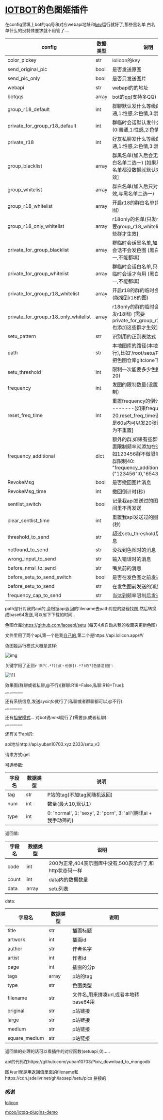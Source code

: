 # [IOTBOT](https://github.com/IOTQQ/IOTQQ)的色图姬插件

在config里填上bot的qq号和对应webapi地址和[key](https://api.lolicon.app/)运行就好了,那些黑名单 白名单什么的没特殊要求就不用管了....

| config                               | 数据类型 | 说明                                                         |
| ------------------------------------ | -------- | ------------------------------------------------------------ |
| color_pickey                         | str      | lolicon的key                                                 |
| send_original_pic                    | bool     | 是否发送原图                                                 |
| send_pic_only                        | bool     | 是否只发送图片                                               |
| webapi                               | str      | webapi的的地址                                               |
| botqqs                               | array    | bot的qq(支持多QQ)                                            |
| group_r18_default                    | int      | 群聊默认发什么等级的图(0:普通,1:性感,2:色情,3:混合)          |
| private_for_group_r18_default        | int      | 群临时会话默认发什么等级的图(0:普通,1:性感,2:色情,3:混合)    |
| private_r18                          | int      | 好友私聊发什么等级的图(0:普通,1:性感,2:色情,3:混合)          |
| group_blacklist                      | array    | 群黑名单(加入后会无视这些群,与白名单二选一)  [如果黑名单和白名单都没数据就默认对所有群生效] |
| group_whitelist                      | array    | 群白名单(加入后只对里面的群生效,与黑名单二选一)              |
| group_r18_whitelist                  | array    | 开启r18的群白名单(能搜到r18的图)                             |
| group_r18_only_whitelist             | array    | r18only的名单(只发r18图)  [需要group_r18_whitelist也添加这些群才生效] |
| private_for_group_blacklist          | array    | 群临时会话黑名单,加入的群 临时会话不会发色图   (黑白名单二选一,不能都填) |
| private_for_group_whitelist          | array    | 群临时会话白名单,只有加入的群 临时会话才有用  (黑白名单二选一,不能都填) |
| private_for_group_r18_whitelist      | array    | 开启r18的群的临时会话白名单(能搜到r18的图)                   |
| private_for_group_r18_only_whitelist | array    | r18only的群的临时会话名单(只发r18图)  [需要private_for_group_r18_whitelist也添加这些群才生效] |
| setu_pattern                         | str      | 识别用的正则表达式                                           |
| path                                 | str      | 本地图库的路径(本地没图空着就行),比如'/root/setu/PICS/',可以把色图仓库gitclone下来..... |
| setu_threshold                       | int      | 限制一次能要多少色图...(最大20)                              |
| frequency                            | int      | 发图的限制数量(设置0为不做限制)                              |
| reset_freq_time                      | int      | 重置frequency的倒计时(秒)----------(如果frequency设置20,reset_freq_time设置60,那就是60s内可以发20张图)   [设置0为不重置] |
| frequency_additional                 | dict     | 额外的群,如果有些群需要单独设置限制频率就添加在这个里面( 比如123456群不做限制,654321群限制40:   "frequency_additional": {"123456":0,"654321":40}, ) |
| RevokeMsg                            | bool     | 是否撤回图片消息                                             |
| RevokeMsg_time                       | int      | 撤回倒计时(秒)                                               |
| sentlist_switch                      | bool     | 记录我api发送过的图片,在一段时间里不再发送                   |
| clear_sentlist_time                  | int      | 重置我api发送过的图片的倒计时(秒)                            |
| threshold_to_send                    | str      | 超过setu_threshold后发送的消息                               |
| notfound_to_send                     | str      | 没找到色图时的消息                                           |
| wrong_input_to_send                  | str      | 输入错误时的消息                                             |
| before_nmsl_to_send                  | str      | 嘴臭前的消息                                                 |
| before_setu_to_send_switch           | bool     | 是否在发色图之前发送消息                                     |
| before_setu_to_send                  | str      | 在发色图前发送的消息                                         |
| frequency_cap_to_send                | str      | 当达到频率限制后发送的消息                                   |



path是针对我的api的,会根据api返回的filename去path对应的路径找图,然后转换成base64发送,可以省下下载的时间..

色图仓库:https://github.com/laosepi/setu (每天4点自动从我的收藏夹更新色图)

文件里用了两个api,第一个是我[自己的](http://api.yuban10703.xyz:2333/docs),第二个是https://api.lolicon.app/#/



色图姬运行模式大概是这样:

![img](https://cdn.jsdelivr.net/gh/yuban10703/BlogImgdata/img/20200509060759.png)

关键字用了正则`r'来?(.*?)[点丶份张](.*?)的?[色瑟涩]图'`:

![111](https://cdn.jsdelivr.net/gh/yuban10703/BlogImgdata/img/20200519215641.png)

效果图(群聊或者私聊,@不行)[群聊:R18=False,私聊:R18=True]:

<img src="https://cdn.jsdelivr.net/gh/yuban10703/BlogImgdata/img/20200509062130.jpg" alt="IMG_20200509_062059" style="zoom: 33%;" />

还有系统信息,发送*sysinfo*就行了(私聊或者群聊都可以,@不行):

<img src="https://cdn.jsdelivr.net/gh/yuban10703/BlogImgdata/img/20200509061522.jpg" alt="IMG_20200509_061421" style="zoom: 33%;" />

还有[祖安模式](http://shadiao.app/)... 对bot说*nmsl*就行了(需要@,或者私聊):

<img src="https://cdn.jsdelivr.net/gh/yuban10703/BlogImgdata/img/20200509061742.jpg" alt="IMG_20200509_061659" style="zoom:33%;" />

还有关于api的:

api地址http://api.yuban10703.xyz:2333/setu_v3

请求方式:get

可选参数:

| 字段名 | 数据类型 | 说明                                                         |
| ------ | -------- | ------------------------------------------------------------ |
| tag    | str      | P站的tag(不加tag就随机返回)                                  |
| num    | int      | 数量(最大10,默认1)                                           |
| type   | int      | 0: 'normal', 1: 'sexy', 2: 'porn', 3: 'all'(腾讯ai + 我手动筛的) |

返回值:

| 字段名 | 数据类型 | 说明                                                     |
| ------ | -------- | -------------------------------------------------------- |
| code   | int      | 200为正常,404表示图库中没有,500表示炸了,和http状态码一样 |
| count  | int      | data内的数据数量                                         |
| data   | array    | setu列表                                                 |

data:

| 字段名        | 数据类型 | 说明                                  |
| ------------- | -------- | ------------------------------------- |
| title         | str      | 插画标题                              |
| artwork       | int      | 插画id                                |
| author        | str      | 作者名字                              |
| artist        | int      | 作者id                                |
| page          | int      | 插画的分p                             |
| tags          | array    | p站的tag                              |
|type           | str	   | 色图类型								|
| filename      | str      | 文件名,用来拼凑url,或者本地转base64用 |
| original      | str      | p站链接                               |
| large         | str      | p站链接                               |
| medium        | str      | p站链接                               |
| square_medium | str      | p站链接                               |
返回值的处理的话可以看插件的对应函数(setuapi_0).....

api的代码在https://github.com/yuban10703/Pixiv_download_to_mongodb

图片url就是用返回值里面的filename和https://cdn.jsdelivr.net/gh/laosepi/setu/pics  拼接的

### 感谢

[lolicon](https://api.lolicon.app/#/setu)

[mcoo/iotqq-plugins-demo](https://github.com/mcoo/iotqq-plugins-demo)



